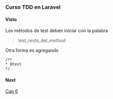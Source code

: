 ### Curso TDD en Laravel

#### Visto

Los métodos de test deben iniciar con la palabra 
> test_resto_del_method

Otra forma es agregando
```
/**
* @test
*/
```


#### Next
[Cap 6](https://codersfree.com/courses-status/introduccion-a-las-pruebas-automatizadas-con-laravel-tdd/crear-un-test-feeture)
